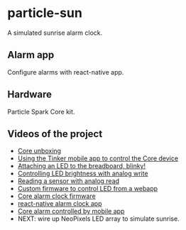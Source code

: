 # particle-sun

A simulated sunrise alarm clock.

## Alarm app

Configure alarms with react-native app.

## Hardware

Particle Spark Core kit.

## Videos of the project

 * [Core unboxing](https://www.youtube.com/watch?v=oQDl12VCCzs)
 * [Using the Tinker mobile app to control the Core device](https://www.youtube.com/watch?v=8GryUZHAc9o)
 * [Attaching an LED to the breadboard, blinky!](https://www.youtube.com/watch?v=2zlG39CaMXE)
 * [Controlling LED brightness with analog write](https://www.youtube.com/watch?v=CKx_0Gi_Pg4)
 * [Reading a sensor with analog read](https://www.youtube.com/watch?v=Q3JKqKtKAHY)
 * [Custom firmware to control LED from a webapp](https://www.youtube.com/watch?v=BZ2alFHdLhk)
 * [Core alarm clock firmware](https://www.youtube.com/watch?v=I6jJDSIlgRU)
 * [react-native alarm clock app](https://www.youtube.com/watch?v=VTQxne7SsCU)
 * [Core alarm controlled by mobile app](https://www.youtube.com/watch?v=ehdKMnMDv8A)
 * NEXT: wire up NeoPixels LED array to simulate sunrise.
